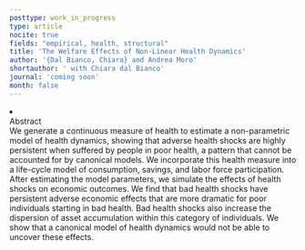 ```yaml
---
posttype: work_in_progress
type: article
nocite: true
fields: "empirical, health, structural"
title: 'The Welfare Effects of Non-Linear Health Dynamics'
author: '{Dal Bianco, Chiara} and Andrea Moro'
shortauthor: ' with Chiara dal Bianco'
journal: 'coming soon'
month: false
---
```


<li class='acc_hide'> <div class="title">Abstract</div>
We generate a continuous measure of health to estimate a non-parametric model of health dynamics, showing that adverse health shocks are highly persistent when suffered by people in poor health, a pattern that cannot be accounted for by canonical models. We incorporate this health measure into a life-cycle model of consumption, savings, and labor force participation. After estimating the model parameters, we simulate the effects of health shocks on economic outcomes. We find that bad health shocks have persistent adverse economic effects that are more dramatic for poor individuals starting in bad health. Bad health shocks also increase the dispersion of asset accumulation within this category of individuals. We show that a canonical model of health dynamics would not be able to uncover these effects.
</li>
